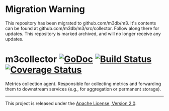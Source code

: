 Migration Warning
=================
This repository has been migrated to github.com/m3db/m3. It's contents can be found at github.com/m3db/m3/src/collector. Follow along there for updates. This repository is marked archived, and will no longer receive any updates.

# m3collector [![GoDoc][doc-img]][doc] [![Build Status][ci-img]][ci] [![Coverage Status][cov-img]][cov]

Metrics collection agent. Responsible for collecting metrics and forwarding them to
downstream services (e.g., for aggregation or permanent storage).

<hr>

This project is released under the [Apache License, Version 2.0](LICENSE).

[doc-img]: https://godoc.org/github.com/m3db/m3collector?status.svg
[doc]: https://godoc.org/github.com/m3db/m3collector
[ci-img]: https://travis-ci.org/m3db/m3collector.svg?branch=master
[ci]: https://travis-ci.org/m3db/m3collector
[cov-img]: https://coveralls.io/repos/m3db/m3collector/badge.svg?branch=master&service=github
[cov]: https://coveralls.io/github/m3db/m3collector?branch=master
